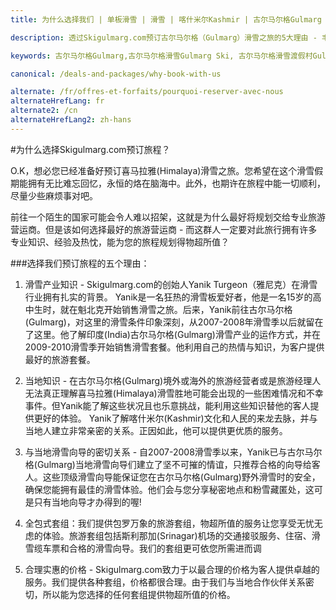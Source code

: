 ```yaml
---
title: 为什么选择我们 | 单板滑雪 | 滑雪 | 喀什米尔Kashmir | 古尔马尔格Gulmarg | 印度India | Skigulmarg.com

description: 透过Skigulmarg.com预订古尔马尔格（Gulmarg）滑雪之旅的5大理由 - 丰富滑雪经验，专业当地知识，实惠的价格，顶级滑雪向导以及简捷便利的全包式套组，让您省去不必要的麻烦事。

keywords: 古尔马尔格Gulmarg,古尔马尔格滑雪Gulmarg Ski, 古尔马尔格滑雪渡假村Gulmarg Ski Resort, 喀什米尔滑雪Skiing in the Himalayas, 印度滑雪Skiing in India, 喜马拉雅Himalaya, 喀什米尔Kashmir, Skigulmarg.com

canonical: /deals-and-packages/why-book-with-us

alternate: /fr/offres-et-forfaits/pourquoi-reserver-avec-nous
alternateHrefLang: fr
alternate2: /cn
alternateHrefLang2: zh-hans
---
```


#为什么选择Skigulmarg.com预订旅程？

O.K，想必您已经准备好预订喜马拉雅(Himalaya)滑雪之旅。您希望在这个滑雪假期能拥有无比难忘回忆，永恒的烙在脑海中。此外，也期许在旅程中能一切顺利，尽量少些麻烦事对吧。

前往一个陌生的国家可能会令人难以招架，这就是为什么最好将规划交给专业旅游营运商。但是该如何选择最好的旅游营运商 - 而这群人一定要对此旅行拥有许多专业知识、经验及热忱，能为您的旅程规划得物超所值？

###选择我们预订旅程的五个理由：

1. 滑雪产业知识 - Skigulmarg.com的创始人Yanik Turgeon（雅尼克）在滑雪行业拥有扎实的背景。 Yanik是一名狂热的滑雪板爱好者，他是一名15岁的高中生时，就在魁北克开始销售滑雪之旅。后来，Yanik前往古尔马尔格(Gulmarg)，对这里的滑雪条件印象深刻，从2007-2008年滑雪季以后就留在了这里。他了解印度(India)古尔马尔格(Gulmarg)滑雪产业的运作方式，并在2009-2010滑雪季开始销售滑雪套餐。他利用自己的热情与知识，为客户提供最好的旅游套餐。

2. 当地知识 - 在古尔马尔格(Gulmarg)境外或海外的旅游经营者或是旅游经理人无法真正理解喜马拉雅(Himalaya)滑雪胜地可能会出现的一些困难情况和不幸事件。但Yanik能了解这些状况且也乐意挑战，能利用这些知识替他的客人提供更好的体验。 Yanik了解喀什米尔(Kashmir)文化和人民的来龙去脉，并与当地人建立非常亲密的关系。正因如此，他可以提供更优质的服务。

3. 与当地滑雪向导的密切关系 - 自2007-2008滑雪季以来，Yanik已与古尔马尔格(Gulmarg)当地滑雪向导们建立了坚不可摧的情谊，只推荐合格的向导给客人。这些顶级滑雪向导能保证您在古尔马尔格(Gulmarg)野外滑雪时的安全，确保您能拥有最佳的滑雪体验。他们会与您分享秘密地点和粉雪藏匿处，这可是只有当地向导才办得到的喔!

4. 全包式套组：我们提供包罗万象的旅游套组，物超所值的服务让您享受无忧无虑的体验。旅游套组包括斯利那加(Srinagar)机场的交通接驳服务、住宿、滑雪缆车票和合格的滑雪向导。我们的套组更可依您所需进而调

5. 合理实惠的价格 - Skigulmarg.com致力于以最合理的价格为客人提供卓越的服务。我们提供各种套组，价格都很合理。由于我们与当地合作伙伴关系密切，所以能为您选择的任何套组提供物超所值的价格。
